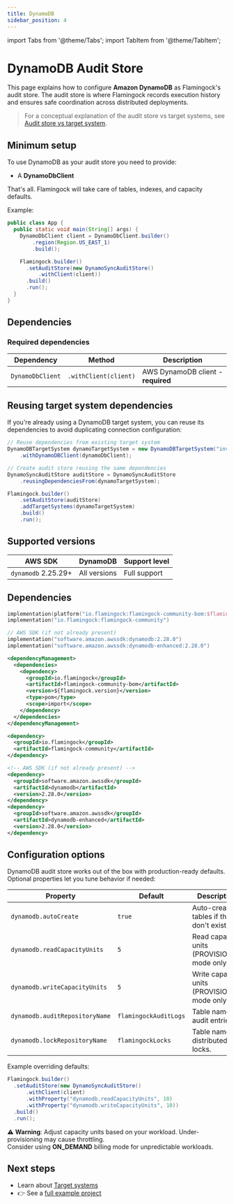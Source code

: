 ```yaml
---
title: DynamoDB
sidebar_position: 4
---
```


import Tabs from '@theme/Tabs';
import TabItem from '@theme/TabItem';

# DynamoDB Audit Store

This page explains how to configure **Amazon DynamoDB** as Flamingock's audit store.
The audit store is where Flamingock records execution history and ensures safe coordination across distributed deployments.

> For a conceptual explanation of the audit store vs target systems, see [Audit store vs target system](../overview/audit-store-vs-target-system.md).


## Minimum setup

To use DynamoDB as your audit store you need to provide:  
- A **DynamoDbClient**

That's all. Flamingock will take care of tables, indexes, and capacity defaults.

Example:

```java
public class App {
  public static void main(String[] args) {
    DynamoDbClient client = DynamoDbClient.builder()
        .region(Region.US_EAST_1)
        .build();

    Flamingock.builder()
      .setAuditStore(new DynamoSyncAuditStore()
          .withClient(client))
      .build()
      .run();
  }
}
```

## Dependencies

### Required dependencies

| Dependency | Method | Description |
|------------|--------|-------------|
| `DynamoDbClient` | `.withClient(client)` | AWS DynamoDB client - **required** |

## Reusing target system dependencies

If you're already using a DynamoDB target system, you can reuse its dependencies to avoid duplicating connection configuration:

```java
// Reuse dependencies from existing target system
DynamoDBTargetSystem dynamoTargetSystem = new DynamoDBTargetSystem("inventory-database")
    .withDynamoDBClient(dynamoDbClient);

// Create audit store reusing the same dependencies
DynamoSyncAuditStore auditStore = DynamoSyncAuditStore
    .reusingDependenciesFrom(dynamoTargetSystem);

Flamingock.builder()
    .setAuditStore(auditStore)
    .addTargetSystems(dynamoTargetSystem)
    .build()
    .run();
```


## Supported versions

| AWS SDK                        | DynamoDB       | Support level   |
|--------------------------------|----------------|-----------------|
| `dynamodb` 2.25.29+            | All versions   | Full support    |


## Dependencies

<Tabs groupId="build_tool">

<TabItem value="gradle" label="Gradle">

```kotlin
implementation(platform("io.flamingock:flamingock-community-bom:$flamingockVersion"))
implementation("io.flamingock:flamingock-community")

// AWS SDK (if not already present)
implementation("software.amazon.awssdk:dynamodb:2.28.0")
implementation("software.amazon.awssdk:dynamodb-enhanced:2.28.0")
```

</TabItem>

<TabItem value="maven" label="Maven">

```xml
<dependencyManagement>
  <dependencies>
    <dependency>
      <groupId>io.flamingock</groupId>
      <artifactId>flamingock-community-bom</artifactId>
      <version>${flamingock.version}</version>
      <type>pom</type>
      <scope>import</scope>
    </dependency>
  </dependencies>
</dependencyManagement>

<dependency>
  <groupId>io.flamingock</groupId>
  <artifactId>flamingock-community</artifactId>
</dependency>

<!-- AWS SDK (if not already present) -->
<dependency>
  <groupId>software.amazon.awssdk</groupId>
  <artifactId>dynamodb</artifactId>
  <version>2.28.0</version>
</dependency>
<dependency>
  <groupId>software.amazon.awssdk</groupId>
  <artifactId>dynamodb-enhanced</artifactId>
  <version>2.28.0</version>
</dependency>
```

</TabItem>

</Tabs>


## Configuration options

DynamoDB audit store works out of the box with production-ready defaults.  
Optional properties let you tune behavior if needed:

| Property                        | Default                | Description                                                     |
|---------------------------------|------------------------|------------------------------------------------------------------|
| `dynamodb.autoCreate`           | `true`                 | Auto-create tables if they don't exist.                         |
| `dynamodb.readCapacityUnits`   | `5`                    | Read capacity units (PROVISIONED mode only).                    |
| `dynamodb.writeCapacityUnits`  | `5`                    | Write capacity units (PROVISIONED mode only).                   |
| `dynamodb.auditRepositoryName` | `flamingockAuditLogs`  | Table name for audit entries.                                   |
| `dynamodb.lockRepositoryName`  | `flamingockLocks`      | Table name for distributed locks.                               |

Example overriding defaults:

```java
Flamingock.builder()
  .setAuditStore(new DynamoSyncAuditStore()
      .withClient(client)
      .withProperty("dynamodb.readCapacityUnits", 10)
      .withProperty("dynamodb.writeCapacityUnits", 10))
  .build()
  .run();
```

⚠️ **Warning**: Adjust capacity units based on your workload. Under-provisioning may cause throttling.  
Consider using **ON_DEMAND** billing mode for unpredictable workloads.


## Next steps

- Learn about [Target systems](../flamingock-library-config/target-system-configuration.md)  
- 👉 See a [full example project](https://github.com/flamingock/flamingock-examples/tree/master/dynamodb)